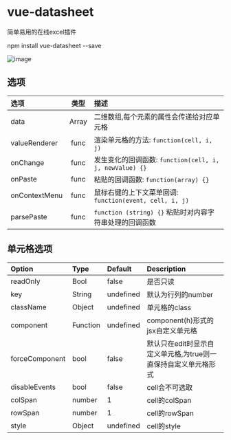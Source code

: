 # vue-datasheet

简单易用的在线excel插件

npm install vue-datasheet --save <br>

![image](https://github.com/vyouyou/vue-datasheet/blob/master/assets/example1.gif)
## 选项

选项 | 类型 | 描述
:--- | :---: | :---
data | Array | 二维数组,每个元素的属性会传递给对应单元格
valueRenderer | func | 渲染单元格的方法: `function(cell, i, j)`
onChange | func | 发生变化的回调函数: `function(cell, i, j, newValue) {}`
onPaste | func | 粘贴的回调函数: `function(array) {}`
onContextMenu | func | 鼠标右键的上下文菜单回调: `function(event, cell, i, j)`
parsePaste | func | `function (string) {}` 粘贴时对内容字符串处理的回调函数

## 单元格选项

Option | Type | Default |  Description
:--- | :--- | :--- | :--
readOnly | Bool | false | 是否只读
key | String | undefined | 默认为行列的number
className | Object | undefined | 单元格的class
component | Function | undefined | component(h)形式的jsx自定义单元格
forceComponent | bool | false | 默认只在edit时显示自定义单元格,为true则一直保持自定义单元格形式
disableEvents | bool | false | cell会不可选取
colSpan | number | 1 | cell的colSpan
rowSpan | number | 1 | cell的rowSpan
style | Object | undefined | cell的style
